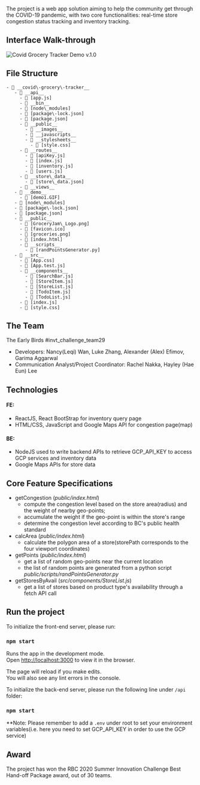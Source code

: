 The project is a web app solution aiming to help the community get through the COVID-19 pandemic, with two core functionalities: real-time store congestion status tracking and inventory tracking.

## Interface Walk-through
![Covid Grocery Tracker Demo v.1.0](demo/demo1.GIF)

## File Structure
```
- 📂 __covid\-grocery\-tracker__
   - 📂 __api__
     - 📄 [app.js]
     - 📂 __bin__
     - 📄 [node\_modules]
     - 📄 [package\-lock.json]
     - 📄 [package.json]
     - 📂 __public__
       - 📂 __images__
       - 📂 __javascripts__
       - 📂 __stylesheets__
         - 📄 [style.css]
     - 📂 __routes__
       - 📄 [apiKey.js]
       - 📄 [index.js]
       - 📄 [inventory.js]
       - 📄 [users.js]
     - 📂 __store\_data__
       - 📄 [store\_data.json]
     - 📂 __views__
   - 📂 __demo__
     - 📄 [demo1.GIF]
   - 📄 [node\_modules]
   - 📄 [package\-lock.json]
   - 📄 [package.json]
   - 📂 __public__
     - 📄 [GroceryJam\_Logo.png]
     - 📄 [favicon.ico]
     - 📄 [groceries.png]
     - 📄 [index.html]
     - 📂 __scripts__
       - 📄 [randPointsGenerator.py]
   - 📂 __src__
     - 📄 [App.css]
     - 📄 [App.test.js]
     - 📂 __components__
       - 📄 [SearchBar.js]
       - 📄 [StoreItem.js]
       - 📄 [StoreList.js]
       - 📄 [TodoItem.js]
       - 📄 [TodoList.js]
     - 📄 [index.js]
     - 📄 [style.css]
```
## The Team
The Early Birds #invt_challenge_team29
- Developers: Nancy(Leqi) Wan, Luke Zhang, Alexander (Alex) Efimov, Garima Aggarwal
- Communication Analyst/Project Coordinator: Rachel Nakka, Hayley (Hae Eun) Lee

## Technologies
#### FE:
- ReactJS, React BootStrap for inventory query page
- HTML/CSS, JavaScript and Google Maps API for congestion page(map)
#### BE:
- NodeJS used to write backend APIs to retrieve GCP_API_KEY to access GCP services and inventory data
- Google Maps APIs for store data

 ## Core Feature Specifications

 - getCongestion (*public/index.html*)
	 - compute the congestion level based on the store area(radius) and the weight of nearby geo-points; 
	 - accumulate the weight if the geo-point is within the store's range
	 - determine the congestion level according to BC's public health standard
 - calcArea (*public/index.html*)
	 - calculate the polygon area of a store(storePath corresponds to the four viewport coordinates)  
 - getPoints (*public/index.html*)
	 - get a list of random geo-points near the current location
	 - the list of random points are generated from a python script *public/scripts/randPointsGenerator.py*
 - getStoresByAvail (*src/components/StoreList.js*)
	 - get a list of stores based on product type's availability through a fetch API call

## Run the project
To initialize the front-end server, please run:

### `npm start`

Runs the app in the development mode.<br />
Open [http://localhost:3000](http://localhost:3000) to view it in the browser.

The page will reload if you make edits.<br />
You will also see any lint errors in the console.

To initialize the back-end server, please run the following line under `/api` folder:

### `npm start`

**Note: Please remember to add a `.env` under root to set your environment variables(i.e. here you need to set GCP_API_KEY in order to use the GCP service)

## Award
The project has won the RBC 2020 Summer Innovation Challenge Best Hand-off Package award, out of 30 teams.

